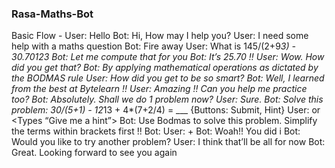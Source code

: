 ### Rasa-Maths-Bot

Basic Flow - 
User: Hello
Bot: Hi, How may I help you?
User: I need some help with a maths question
Bot: Fire away
User: What is 145/(2+9*3) - 30.70123
Bot: Let me compute that for you
Bot: It’s 25.70 !!
User: Wow. How did you get that?
Bot: By applying mathematical operations as dictated by the BODMAS rule
User: How did you get to be so smart?
Bot: Well, I learned from the best at Bytelearn !!
User: Amazing !! Can you help me practice too?
Bot: Absolutely. Shall we do 1 problem now?
User: Sure.
Bot: Solve this problem: 30/(5+1) - 12*13 + 4*(7+2/4) = ___ <user input box> {Buttons: Submit, Hint}
User: <Clicks Hint button> or <Types “Give me a hint”>
Bot: Use Bodmas to solve this problem. Simplify the terms within brackets first !!
Bot: <Reiterates question with UI elements>
User: <Inputs answer in form> + <clicks submit>
Bot: Woah!! You did i 
Bot: Would you like to try another problem?
User: I think that’ll be all for now
Bot: Great. Looking forward to see you again
